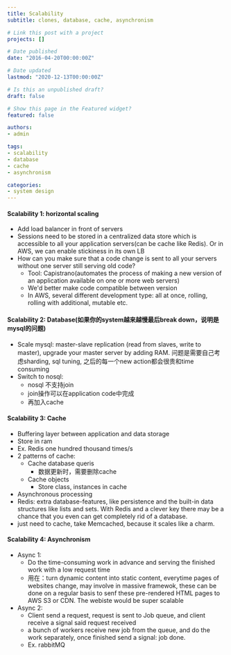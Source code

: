 ```yaml
---
title: Scalability
subtitle: clones, database, cache, asynchronism

# Link this post with a project
projects: []

# Date published
date: "2016-04-20T00:00:00Z"

# Date updated
lastmod: "2020-12-13T00:00:00Z"

# Is this an unpublished draft?
draft: false

# Show this page in the Featured widget?
featured: false

authors:
- admin

tags:
- scalability
- database
- cache
- asynchronism

categories:
- system design
---
```


#### Scalability 1: horizontal scaling
- Add load balancer in front of servers
- Sessions need to be stored in a centralized data store which is accessible to all your application servers(can be cache like Redis). Or in AWS, we can enable stickiness in its own LB
- How can you make sure that a code change is sent to all your servers without one server still serving old code?
    + Tool: Capistrano(automates the process of making a new version of an application available on one or more web servers)
	+ We'd better make code compatible between version
	+ In AWS, several different development type: all at once, rolling, rolling with additional, mutable etc.
	
#### Scalability 2: Database(如果你的system越来越慢最后break down，说明是mysql的问题)
- Scale mysql: master-slave replication (read from slaves, write to master), upgrade your master server by adding RAM. 问题是需要自己考虑sharding, sql tuning, 之后的每一个new action都会很贵和time consuming
- Switch to nosql: 
	+ nosql 不支持join
	+ join操作可以在application code中完成
	+ 再加入cache

#### Scalability 3: Cache
- Buffering layer between application and data storage
- Store in ram
- Ex. Redis one hundred thousand times/s
- 2 patterns of cache:
	+ Cache database queris
		* 数据更新时，需要删除cache
	+ Cache objects
		* Store class, instances in cache
- Asynchronous processing
- Redis: extra database-features, like persistence and the built-in data structures like lists and sets. With Redis and a clever key there may be a chance that you even can get completely rid of a database.
- just need to cache, take Memcached, because it scales like a charm.

#### Scalability 4: Asynchronism
- Async 1:
	+ Do the time-consuming work in advance and serving the finished work with a low request time
	+ 用在：turn dynamic content into static content, everytime pages of websites change, may involve in massive framewok, these can be done on a regular basis to senf these pre-rendered HTML pages to AWS S3 or CDN. The webiste would be super scalable
- Async 2:
	+ Client send a request, request is sent to Job queue, and client receive a signal said request received
	+ a bunch of workers receive new job from the queue, and do the work separately, once finished send a signal: job done.
	+ Ex. rabbitMQ
